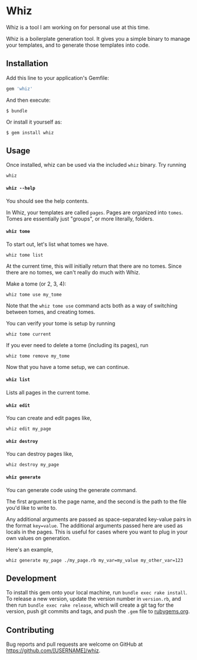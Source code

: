 # Whiz

Whiz is a tool I am working on for personal use at this time.

Whiz is a boilerplate generation tool. It gives you a simple binary to manage your templates, and to generate those templates into code.

## Installation

Add this line to your application's Gemfile:

```ruby
gem 'whiz'
```

And then execute:

    $ bundle

Or install it yourself as:

    $ gem install whiz

## Usage

Once installed, whiz can be used via the included `whiz` binary. Try running

```
whiz
```

#### `whiz --help`
You should see the help contents.

In Whiz, your templates are called `pages`. Pages are organized into `tomes`. Tomes are essentially just "groups", or more literally, folders.

#### `whiz tome`
To start out, let's list what tomes we have.

```
whiz tome list
```

At the current time, this will initially return that there are no tomes. Since there are no tomes, we can't really do much with Whiz. 

Make a tome (or 2, 3, 4):

```
whiz tome use my_tome
```

Note that the `whiz tome use` command acts both as a way of switching between tomes, and creating tomes.

You can verify your tome is setup by running

```
whiz tome current
```

If you ever need to delete a tome (including its pages), run

```
whiz tome remove my_tome
```

Now that you have a tome setup, we can continue.

#### `whiz list`

Lists all pages in the current tome.

#### `whiz edit`

You can create and edit pages like,

```
whiz edit my_page
```

#### `whiz destroy`

You can destroy pages like,

```
whiz destroy my_page
```

#### `whiz generate`

You can generate code using the generate command.

The first argument is the page name, and the second is the path to the file you'd like to write to.

Any additional arguments are passed as space-separated key-value pairs in the format `key=value`. The additional arguments passed here are used as locals in the pages. This is useful for cases where you want to plug in your own values on generation.

Here's an example,

```
whiz generate my_page ./my_page.rb my_var=my_value my_other_var=123
```

## Development

To install this gem onto your local machine, run `bundle exec rake install`. To release a new version, update the version number in `version.rb`, and then run `bundle exec rake release`, which will create a git tag for the version, push git commits and tags, and push the `.gem` file to [rubygems.org](https://rubygems.org).

## Contributing

Bug reports and pull requests are welcome on GitHub at https://github.com/[USERNAME]/whiz.

